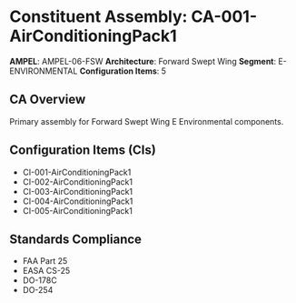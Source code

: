 # Constituent Assembly: CA-001-AirConditioningPack1

**AMPEL**: AMPEL-06-FSW
**Architecture**: Forward Swept Wing
**Segment**: E-ENVIRONMENTAL
**Configuration Items**: 5

## CA Overview
Primary assembly for Forward Swept Wing E Environmental components.

## Configuration Items (CIs)
- CI-001-AirConditioningPack1
- CI-002-AirConditioningPack1
- CI-003-AirConditioningPack1
- CI-004-AirConditioningPack1
- CI-005-AirConditioningPack1

## Standards Compliance
- FAA Part 25
- EASA CS-25
- DO-178C
- DO-254
